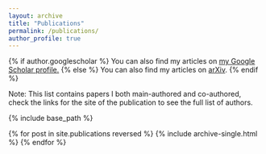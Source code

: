 ```yaml
---
layout: archive
title: "Publications"
permalink: /publications/
author_profile: true
---
```


{% if author.googlescholar %}
  You can also find my articles on <u><a href="{{author.googlescholar}}">my Google Scholar profile</a>.</u>
{% else %}
  You can also find my articles on <a href="https://arxiv.org/search/math?searchtype=author&query=Couzini%C3%A9%2C+Y">arXiv</a>.
{% endif %}

Note: This list contains papers I both main-authored and co-authored, check the
links for the site of the publication to see the full list of authors.

{% include base_path %}

{% for post in site.publications reversed %}
  {% include archive-single.html %}
{% endfor %}
